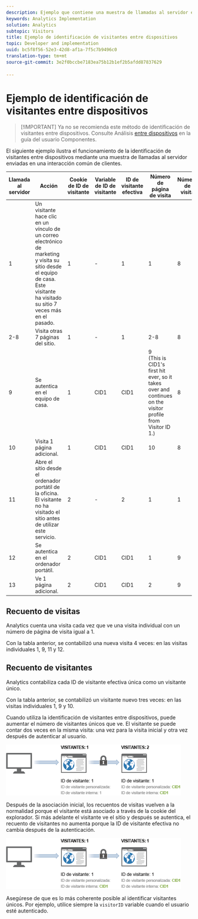 ```yaml
---
description: Ejemplo que contiene una muestra de llamadas al servidor enviadas en una interacción de cliente habitual.
keywords: Analytics Implementation
solution: Analytics
subtopic: Visitors
title: Ejemplo de identificación de visitantes entre dispositivos
topic: Developer and implementation
uuid: bc5f8f56-52e3-42d8-af1a-7f5c7b9496c0
translation-type: tm+mt
source-git-commit: 3e2f0bccbe7183ea75b12b1ef2b5afdd87837629

---
```



# Ejemplo de identificación de visitantes entre dispositivos

> [!IMPORTANT] Ya no se recomienda este método de identificación de visitantes entre dispositivos. Consulte Análisis [entre dispositivos](/help/components/cda/cda-home.md) en la guía del usuario Componentes.

El siguiente ejemplo ilustra el funcionamiento de la identificación de visitantes entre dispositivos mediante una muestra de llamadas al servidor enviadas en una interacción común de clientes.

| Llamada al servidor | Acción | Cookie de ID de visitante | Variable de ID de visitante | ID de visitante efectiva | Número de página de visita | Número de visita |
|--- |--- |--- |--- |--- |--- |--- |
| 1 | Un visitante hace clic en un vínculo de un correo electrónico de marketing y visita su sitio desde el equipo de casa. Este visitante ha visitado su sitio 7 veces más en el pasado. | 1 | - | 1 | 1 | 8 |
| 2-8 | Visita otras 7 páginas del sitio. | 1 | - | 1 | 2-8 | 8 |
| 9 | Se autentica en el equipo de casa. | 1 | CID1 | CID1 | 9 <br>(This is CID1's first hit ever, so it takes over and continues on the visitor profile from Visitor ID 1.) | 8 |
| 10 | Visita 1 página adicional. | 1 | CID1 | CID1 | 10 | 8 |
| 11 | Abre el sitio desde el ordenador portátil de la oficina. El visitante no ha visitado el sitio antes de utilizar este servicio. | 2 | - | 2 | 1 | 1 |
| 12 | Se autentica en el ordenador portátil. | 2 | CID1 | CID1 | 1 | 9 |
| 13 | Ve 1 página adicional. | 2 | CID1 | CID1 | 2 | 9 |

## Recuento de visitas

Analytics cuenta una visita cada vez que ve una visita individual con un número de página de visita igual a 1.

Con la tabla anterior, se contabilizó una nueva visita 4 veces: en las visitas individuales 1, 9, 11 y 12.

## Recuento de visitantes

Analytics contabiliza cada ID de visitante efectiva única como un visitante único.

Con la tabla anterior, se contabilizó un visitante nuevo tres veces: en las visitas individuales 1, 9 y 10.

Cuando utiliza la identificación de visitantes entre dispositivos, puede aumentar el número de visitantes únicos que ve. El visitante se puede contar dos veces en la misma visita: una vez para la visita inicial y otra vez después de autenticar al usuario.

![](assets/visitors.png)

Después de la asociación inicial, los recuentos de visitas vuelven a la normalidad porque el visitante está asociado a través de la cookie del explorador. Si más adelante el visitante ve el sitio y después se autentica, el recuento de visitantes no aumenta porque la ID de visitante efectiva no cambia después de la autenticación.

![](assets/visitors_2.png)

Asegúrese de que es lo más coherente posible al identificar visitantes únicos. Por ejemplo, utilice siempre la `visitorID` variable cuando el usuario esté autenticado.
